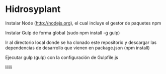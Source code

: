 Hidrosyplant
============

Instalar Node (http://nodejs.org), el cual incluye el gestor de paquetes npm

Instalar Gulp de forma global (sudo npm install -g gulp)

Ir al directorio local donde se ha clonado este repositorio y descargar las dependencias de desarrollo que vienen en package.json (npm install)

Ejecutar gulp (gulp) con la configuración de Gulpfile.js

lilili
